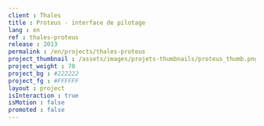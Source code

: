 ```yaml
---
client : Thales
title : Proteus - interface de pilotage
lang : en
ref : thales-proteus
release : 2013
permalink : /en/projects/thales-proteus
project_thumbnail : /assets/images/projets-thumbnails/proteus_thumb.png
project_weight : 70
project_bg : #222222
project_fg : #FFFFFF
layout : project
isInteraction : true
isMotion : false
promoted : false
---
```

